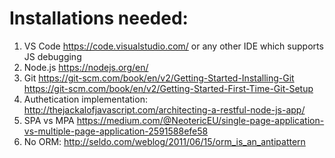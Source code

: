 Installations needed:
====================

1) VS Code https://code.visualstudio.com/ or any other IDE which supports JS debugging
2) Node.js https://nodejs.org/en/
3) Git
    https://git-scm.com/book/en/v2/Getting-Started-Installing-Git
    https://git-scm.com/book/en/v2/Getting-Started-First-Time-Git-Setup
4) Authetication implementation: http://thejackalofjavascript.com/architecting-a-restful-node-js-app/
5) SPA vs MPA https://medium.com/@NeotericEU/single-page-application-vs-multiple-page-application-2591588efe58
6) No ORM: http://seldo.com/weblog/2011/06/15/orm_is_an_antipattern